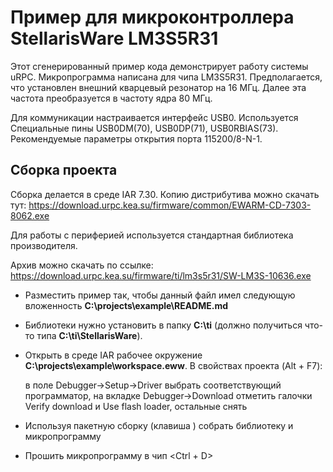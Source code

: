 # Пример для микроконтроллера StellarisWare LM3S5R31

Этот сгенерированный пример кода демонстрирует работу системы uRPC.
Микропрограмма написана для чипа LM3S5R31. Предполагается, что
установлен внешний кварцевый резонатор на 16 МГц. Далее эта частота
преобразуется в частоту ядра 80 МГц.

Для коммуникации настраивается интерфейс USB0. Используется Специальные пины USB0DM(70), USB0DP(71), USB0RBIAS(73). Рекомендуемые параметры
открытия порта 115200/8-N-1.

## Сборка проекта

Сборка делается в среде IAR 7.30. Копию дистрибутива можно скачать тут: https://download.urpc.kea.su/firmware/common/EWARM-CD-7303-8062.exe 

Для работы с периферией используется стандартная библиотека производителя. 

Архив можно скачать по ссылке: https://download.urpc.kea.su/firmware/ti/lm3s5r31/SW-LM3S-10636.exe


-   Разместить пример так, чтобы данный файл имел следующую вложенность
    **C:\projects\example\README.md**
    
-   Библиотеки нужно установить в папку **C:\ti** (должно получиться что-то типа **C:\ti\StellarisWare**).
    
- Открыть в среде IAR рабочее окружение **C:\projects\example\workspace.eww**. В свойствах проекта (Alt + F7):

  в поле Debugger->Setup->Driver выбрать соответствующий программатор,
  на вкладке Debugger->Download отметить галочки Verify download и Use flash loader, остальные снять

- Используя пакетную сборку (клавиша <F8>) собрать библиотеку и микропрограмму

-   Прошить микропрограмму в чип <Ctrl + D>

